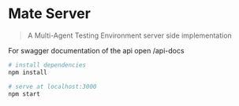 # Mate Server

> A Multi-Agent Testing Environment server side implementation

For swagger documentation of the api open /api-docs

``` bash
# install dependencies
npm install

# serve at localhost:3000
npm start
```
